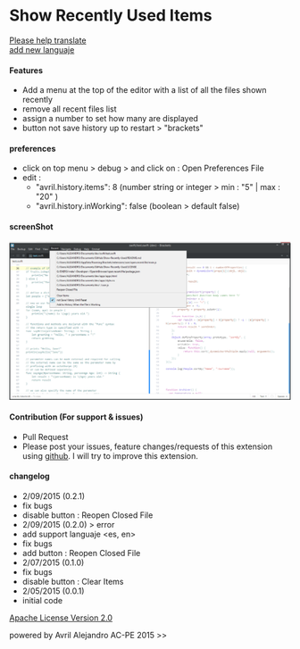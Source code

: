 # Show Recently Used Items

[Please help translate](https://github.com/DH3ALEJANDRO/Show-Recently-Used/blob/master/main.js#LC33)<br>
[add new languaje](https://github.com/DH3ALEJANDRO/Show-Recently-Used/pulls?q=add%20new%20languaje)

#### Features
 * Add a menu at the top of the editor with a list of all the files shown recently
 * remove all recent files list
 * assign a number to set how many are displayed
 * button not save history up to restart > "brackets"

#### preferences
 * click on top menu > debug > and click on : Open Preferences File
 * edit :
   * "avril.history.items": 8  (number string or integer > min : "5" | max : "20" )
   * "avril.history.inWorking": false (boolean > default false)

#### screenShot

![ScreenShot](https://raw.githubusercontent.com/DH3ALEJANDRO/Show-Recently-Used/master/screenShot.png)

#### Contribution (For support & issues)
 * Pull Request
 * Please post your issues, feature changes/requests of this extension using [github](https://https://github.com/DH3ALEJANDRO/Show-Recently-Used/issues). I will try to improve this extension.

#### changelog
 * 2/09/2015 (0.2.1)
  * fix bugs <get languaje><save storage>
  * disable button : Reopen Closed File <empty history>
 * 2/09/2015 (0.2.0) > error
  * add support languaje <es, en>
  * fix bugs <has key><initial showed>
  * add button : Reopen Closed File
 * 2/07/2015 (0.1.0)
  * fix bugs <array><localStorage>
  * disable button : Clear Items <empty history>
 * 2/05/2015 (0.0.1)
  * initial code

[Apache License Version 2.0](https://github.com/DH3ALEJANDRO/Show-Recently-Used/blob/master/LICENSE)

powered by Avril Alejandro AC-PE 2015 >>
